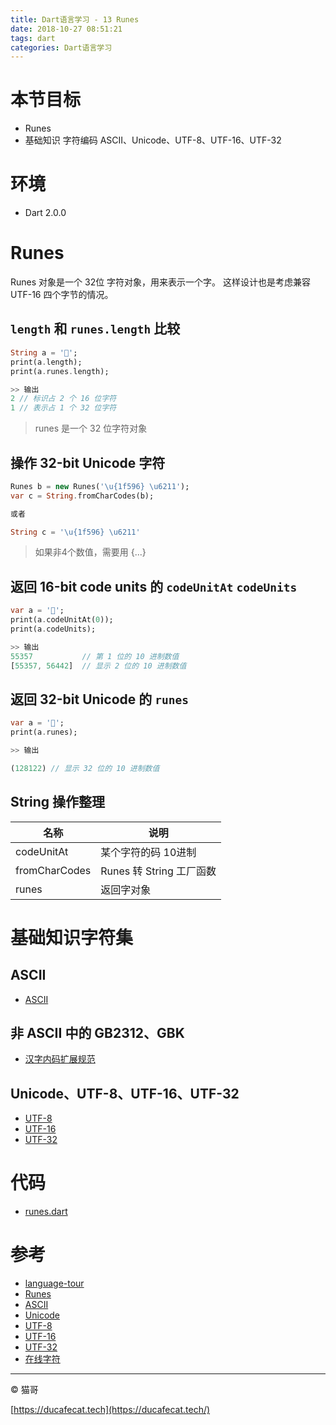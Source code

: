 ```yaml
---
title: Dart语言学习 - 13 Runes
date: 2018-10-27 08:51:21
tags: dart
categories: Dart语言学习
---
```


# 本节目标

- Runes
- 基础知识 字符编码 ASCII、Unicode、UTF-8、UTF-16、UTF-32

# 环境

- Dart 2.0.0

# Runes

Runes 对象是一个 32位 字符对象，用来表示一个字。
这样设计也是考虑兼容 UTF-16 四个字节的情况。

## `length` 和 `runes.length` 比较

```dart
String a = '👺';
print(a.length);
print(a.runes.length);

>> 输出
2 // 标识占 2 个 16 位字符
1 // 表示占 1 个 32 位字符
```

> runes 是一个 32 位字符对象

## 操作 32-bit Unicode 字符

```dart
Runes b = new Runes('\u{1f596} \u6211');
var c = String.fromCharCodes(b);

或者

String c = '\u{1f596} \u6211'
```

> 如果非4个数值，需要用 {...}

## 返回 16-bit code units 的 `codeUnitAt` `codeUnits`

```dart
var a = '👺';
print(a.codeUnitAt(0));
print(a.codeUnits);

>> 输出
55357           // 第 1 位的 10 进制数值
[55357, 56442]  // 显示 2 位的 10 进制数值
```

## 返回 32-bit Unicode 的 `runes`

```dart
var a = '👺';
print(a.runes);

>> 输出

(128122) // 显示 32 位的 10 进制数值
```

## String 操作整理

名称 | 说明
-----|----------
codeUnitAt      | 某个字符的码 10进制
fromCharCodes   | Runes 转 String 工厂函数
runes           | 返回字对象

# 基础知识字符集

## ASCII

- [ASCII](https://zh.wikipedia.org/wiki/ASCII)

## 非 ASCII 中的 GB2312、GBK

- [汉字内码扩展规范](https://zh.wikipedia.org/wiki/%E6%B1%89%E5%AD%97%E5%86%85%E7%A0%81%E6%89%A9%E5%B1%95%E8%A7%84%E8%8C%83)

## Unicode、UTF-8、UTF-16、UTF-32

- [UTF-8](https://zh.wikipedia.org/wiki/UTF-8)
- [UTF-16](https://zh.wikipedia.org/wiki/UTF-16)
- [UTF-32](https://zh.wikipedia.org/wiki/UTF-32)

# 代码

- [runes.dart](https://github.com/ducafecat/dart-learn/blob/master/13-Runes/runes.dart)

# 参考

- [language-tour](https://www.dartlang.org/guides/language/language-tour)
- [Runes](https://api.dartlang.org/stable/2.0.0/dart-core/Runes-class.html)
- [ASCII](https://zh.wikipedia.org/wiki/ASCII)
- [Unicode](https://zh.wikipedia.org/wiki/Unicode)
- [UTF-8](https://zh.wikipedia.org/wiki/UTF-8)
- [UTF-16](https://zh.wikipedia.org/wiki/UTF-16)
- [UTF-32](https://zh.wikipedia.org/wiki/UTF-32)
- [在线字符](http://copychar.cc/popular/)

----

© 猫哥

[https://ducafecat.tech](https://ducafecat.tech/)
